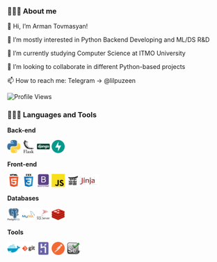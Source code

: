 ### 👨🏻‍🎓 About me <br />
👋 Hi, I’m Arman Tovmasyan!

👀 I’m mostly interested in Python Backend Developing and ML/DS R&D

🌱 I’m currently studying Computer Science at ITMO University

💞️ I’m looking to collaborate in different Python-based projects

📫 How to reach me: Telegram -> @lilpuzeen


![Profile Views](https://komarev.com/ghpvc/?username=lilpuzeen)

### 👨🏻‍💻 Languages and Tools <br />
**Back-end**

<code><img height="30" src="https://raw.githubusercontent.com/lilpuzeen/lilpuzeen/master/icons/python.png"></code>
<code><img height="30" src="https://raw.githubusercontent.com/lilpuzeen/lilpuzeen/master/icons/flask.png"></code>
<code><img height="30" src="https://raw.githubusercontent.com/lilpuzeen/lilpuzeen/master/icons/django.png"></code>
<code><img height="30" src="https://raw.githubusercontent.com/lilpuzeen/lilpuzeen/master/icons/fastapi.svg"></code>

**Front-end**

<code><img height="30" src="https://raw.githubusercontent.com/lilpuzeen/lilpuzeen/master/icons/html5.png"></code>
<code><img height="30" src="https://raw.githubusercontent.com/lilpuzeen/lilpuzeen/master/icons/css3.png"></code>
<code><img height="30" src="https://raw.githubusercontent.com/lilpuzeen/lilpuzeen/master/icons/bootstrap.png"></code>
<code><img height="30" src="https://raw.githubusercontent.com/lilpuzeen/lilpuzeen/master/icons/javascript.png"></code>
<code><img height="30" src="https://raw.githubusercontent.com/lilpuzeen/lilpuzeen/master/icons/jinja-logo.webp"></code>


**Databases**

<code><img height="30" src="https://raw.githubusercontent.com/lilpuzeen/lilpuzeen/master/icons/postgresql.png"></code>
<code><img height="30" src="https://raw.githubusercontent.com/lilpuzeen/lilpuzeen/master/icons/mysql.png"></code>
<code><img height="30" src="https://raw.githubusercontent.com/lilpuzeen/lilpuzeen/master/icons/microsoftsql.png"></code>
<code><img height="30" src="https://raw.githubusercontent.com/lilpuzeen/lilpuzeen/master/icons/redis.png"></code>

**Tools**

<code><img height="30" src="https://raw.githubusercontent.com/lilpuzeen/lilpuzeen/master/icons/docker.png"></code>
<code><img height="30" src="https://raw.githubusercontent.com/lilpuzeen/lilpuzeen/master/icons/git.png"></code>
<code><img height="30" src="https://raw.githubusercontent.com/lilpuzeen/lilpuzeen/master/icons/heroku.png"></code>
<code><img height="30" src="https://raw.githubusercontent.com/lilpuzeen/lilpuzeen/master/icons/postman.png"></code>
<code><img height="30" src="https://raw.githubusercontent.com/lilpuzeen/lilpuzeen/master/icons/selenium.webp"></code>
